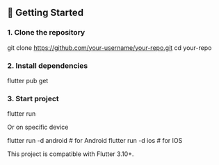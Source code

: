 ## 🚀 Getting Started

### 1. Clone the repository

git clone https://github.com/your-username/your-repo.git
cd your-repo

### 2.  Install dependencies

flutter pub get


### 3. Start project

flutter run

Or on specific device

flutter run -d android       # for Android
flutter run -d ios  # for IOS

This project is compatible with Flutter 3.10+.
